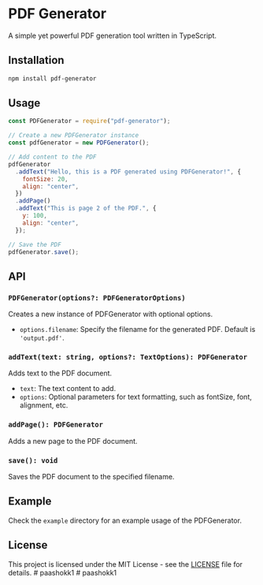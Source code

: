 # PDF Generator

A simple yet powerful PDF generation tool written in TypeScript.

## Installation

```bash
npm install pdf-generator
```

## Usage

```javascript
const PDFGenerator = require("pdf-generator");

// Create a new PDFGenerator instance
const pdfGenerator = new PDFGenerator();

// Add content to the PDF
pdfGenerator
  .addText("Hello, this is a PDF generated using PDFGenerator!", {
    fontSize: 20,
    align: "center",
  })
  .addPage()
  .addText("This is page 2 of the PDF.", {
    y: 100,
    align: "center",
  });

// Save the PDF
pdfGenerator.save();
```

## API

### `PDFGenerator(options?: PDFGeneratorOptions)`

Creates a new instance of PDFGenerator with optional options.

- `options.filename`: Specify the filename for the generated PDF. Default is `'output.pdf'`.

### `addText(text: string, options?: TextOptions): PDFGenerator`

Adds text to the PDF document.

- `text`: The text content to add.
- `options`: Optional parameters for text formatting, such as fontSize, font, alignment, etc.

### `addPage(): PDFGenerator`

Adds a new page to the PDF document.

### `save(): void`

Saves the PDF document to the specified filename.

## Example

Check the `example` directory for an example usage of the PDFGenerator.

## License

This project is licensed under the MIT License - see the [LICENSE](LICENSE) file for details.
#   p a a s h o k k 1  
 #   p a a s h o k k 1  
 